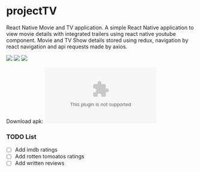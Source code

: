 # projectTV
React Native Movie and TV application.
A simple React Native application to view movie details with integrated trailers using react native youtube component. Movie and TV Show details stored using redux, navigation by react navigation and api requests made by axios.

![](./images/giphy.gif)
![](./images/categories.gif)
![](./images/tvshows.gif)


Download apk:
![Android apk](https://github.com/WilliamD0yle/react-native-app/blob/master/Download/app-release.apk?raw=true)

### TODO List

- [ ] Add imdb ratings
- [ ] Add rotten tomoatos ratings
- [ ] Add written reviews
